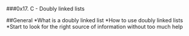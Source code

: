 ###0x17. C - Doubly linked lists

##General
*What is a doubly linked list
*How to use doubly linked lists
*Start to look for the right source of information without too much help